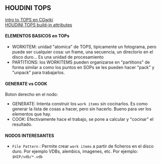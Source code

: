 ## HOUDINI TOPS    

[intro to TOPS en CGwiki](https://www.tokeru.com/cgwiki/HoudiniTops)   
[HOUDINI TOPS build-in attributes](https://www.sidefx.com/docs/houdini/tops/attributes.html#builtin)

#### ELEMENTOS BASICOS en TOPs   

- WORKITEM: unidad "atomica" de TOPS, tipicamente un fotograma, pero puede ser cualquier cosa: un frame, una secuencia, un directorio en el disco duro... Es una unidad de procesamiento    
- PARTITIONS: los WORKITEMS pueden organizarse en "partitions" de forma similar a como los puntos en SOPs se les pueden hacer "pack" y "unpack" para trabajarlos.

#### GENERATE vs COOK   

Boton derecho en el nodo:
- GENERATE: Intenta construir los `work items` sin cocinarlos. Es como generar la lista de cosas a hacer, pero sin hacerlo. Bueno para ver los elementos que hay.
- COOK: Efectivamente hace el trabajo, se pone a calcular y "cocinar" el resultado.


#### NODOS INTERESANTES

- `File Pattern` : Permite crear `work items` a partir de ficheros en el disco duro. Por ejemplo VDBs, alembics, imagenes, etc. Por ejemplo: `$HIP/vdb/*.vdb`
